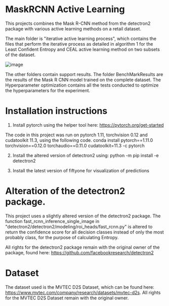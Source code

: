 # MaskRCNN Active Learning
 This projects combines the Mask R-CNN method from the detectron2 package with various active learning methods on a retail dataset.

 The main folder is "iterative active learning process", which  contains the files that perform the iterative process as detailed in algorithm 1 for the Least Confident Entropy and CEAL active learning method on two subsets of the dataset.
 
![image](https://github.com/griffioens/Retail-Industry-MaskRCNN-and-Active-Learning/assets/91024075/240aacea-fe4f-4904-a622-17dd284732a0)


The other folders contain support results. The folder BenchMarkResults are the results of the Mask R CNN model trained on the complete dataset. The Hyperparameter optimization contains all the tests conducted to optimize the hyperparameters for the experiment. 

# Installation instructions
1. Install pytorch using the helper tool here: https://pytorch.org/get-started

The code in this project was run on pytorch 1.11, torchvision 0.12 and cudatoolkit 11.3, using the following code.
conda install pytorch==1.11.0 torchvision==0.12.0 torchaudio==0.11.0 cudatoolkit=11.3 -c pytorch

2. Install the altered version of detectron2 using:
python -m pip install -e detectron2


3. Install the latest version of fiftyone for visualization of predictions


# Alteration of the detectron2 package. 
This project uses a slightly altered version of the detectron2 package. The function fast_rcnn_inference_single_image in "detectron2/detectron2/modeling/roi_heads/fast_rcnn.py" is altered to return the confidence score for all decision classes instead of only the most probably class, for the purpose of calculating Entropy.

All rights for the detectron2 package remain with the original owner of the package, found here: https://github.com/facebookresearch/detectron2

# Dataset
The dataset used is the MVTEC D2S Dataset, which can be found here: https://www.mvtec.com/company/research/datasets/mvtec-d2s. All rights for the MVTEC D2S Dataset remain with the original owner. 
